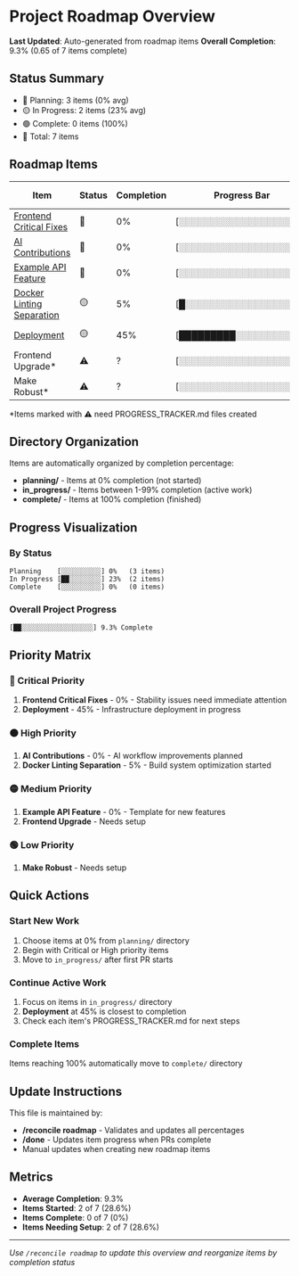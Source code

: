 # Project Roadmap Overview

**Last Updated**: Auto-generated from roadmap items
**Overall Completion**: 9.3% (0.65 of 7 items complete)

## Status Summary
- 🔴 Planning: 3 items (0% avg)
- 🟡 In Progress: 2 items (23% avg)
- 🟢 Complete: 0 items (100%)
- 📝 Total: 7 items

## Roadmap Items

| Item | Status | Completion | Progress Bar | Priority | Current State | Location |
|------|--------|------------|--------------|----------|---------------|----------|
| [Frontend Critical Fixes](planning/frontend-critical-fixes/PROGRESS_TRACKER.md) | 🔴 | 0% | [░░░░░░░░░░░░░░░░░░░░] | Critical | 0/7 PRs | `planning/` |
| [AI Contributions](planning/ai-contributions/PROGRESS_TRACKER.md) | 🔴 | 0% | [░░░░░░░░░░░░░░░░░░░░] | High | 0/6 PRs | `planning/` |
| [Example API Feature](planning/example-api-feature/PROGRESS_TRACKER.md) | 🔴 | 0% | [░░░░░░░░░░░░░░░░░░░░] | Medium | 0/6 PRs | `planning/` |
| [Docker Linting Separation](in_progress/docker-linting-separation/PROGRESS_TRACKER.md) | 🟡 | 5% | [█░░░░░░░░░░░░░░░░░░░] | High | 1/20 tasks | `in_progress/` |
| [Deployment](in_progress/deployment/PROGRESS_TRACKER.md) | 🟡 | 45% | [█████████░░░░░░░░░░░] | Critical | 5/11 PRs | `in_progress/` |
| Frontend Upgrade* | ⚠️ | ? | [░░░░░░░░░░░░░░░░░░░░] | Medium | No tracker | `needs-setup/` |
| Make Robust* | ⚠️ | ? | [░░░░░░░░░░░░░░░░░░░░] | Low | No tracker | `needs-setup/` |

*Items marked with ⚠️ need PROGRESS_TRACKER.md files created

## Directory Organization

Items are automatically organized by completion percentage:
- **planning/** - Items at 0% completion (not started)
- **in_progress/** - Items between 1-99% completion (active work)
- **complete/** - Items at 100% completion (finished)

## Progress Visualization

### By Status
```
Planning    [░░░░░░░░░░] 0%   (3 items)
In Progress [██░░░░░░░░] 23%  (2 items)
Complete    [░░░░░░░░░░] 0%   (0 items)
```

### Overall Project Progress
```
[██░░░░░░░░░░░░░░░░░░] 9.3% Complete
```

## Priority Matrix

### 🔴 Critical Priority
1. **Frontend Critical Fixes** - 0% - Stability issues need immediate attention
2. **Deployment** - 45% - Infrastructure deployment in progress

### 🟠 High Priority
1. **AI Contributions** - 0% - AI workflow improvements planned
2. **Docker Linting Separation** - 5% - Build system optimization started

### 🟡 Medium Priority
1. **Example API Feature** - 0% - Template for new features
2. **Frontend Upgrade** - Needs setup

### 🟢 Low Priority
1. **Make Robust** - Needs setup

## Quick Actions

### Start New Work
1. Choose items at 0% from `planning/` directory
2. Begin with Critical or High priority items
3. Move to `in_progress/` after first PR starts

### Continue Active Work
1. Focus on items in `in_progress/` directory
2. **Deployment** at 45% is closest to completion
3. Check each item's PROGRESS_TRACKER.md for next steps

### Complete Items
Items reaching 100% automatically move to `complete/` directory

## Update Instructions

This file is maintained by:
- **/reconcile roadmap** - Validates and updates all percentages
- **/done** - Updates item progress when PRs complete
- Manual updates when creating new roadmap items

## Metrics

- **Average Completion**: 9.3%
- **Items Started**: 2 of 7 (28.6%)
- **Items Complete**: 0 of 7 (0%)
- **Items Needing Setup**: 2 of 7 (28.6%)

---

*Use `/reconcile roadmap` to update this overview and reorganize items by completion status*